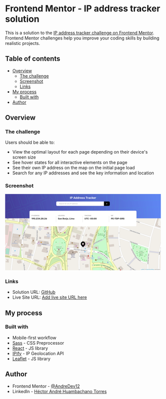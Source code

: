 # Frontend Mentor - IP address tracker solution

This is a solution to the [IP address tracker challenge on Frontend Mentor](https://www.frontendmentor.io/challenges/ip-address-tracker-I8-0yYAH0). Frontend Mentor challenges help you improve your coding skills by building realistic projects. 

## Table of contents

- [Overview](#overview)
  - [The challenge](#the-challenge)
  - [Screenshot](#screenshot)
  - [Links](#links)
- [My process](#my-process)
  - [Built with](#built-with)
- [Author](#author)

## Overview

### The challenge

Users should be able to:

- View the optimal layout for each page depending on their device's screen size
- See hover states for all interactive elements on the page
- See their own IP address on the map on the initial page load
- Search for any IP addresses and see the key information and location

### Screenshot

![](./src/assets/images/Screenshot%20IP%20Address%20Tracker.png)

### Links

- Solution URL: [GitHub](https://github.com/AndreDev12/ip-address-tracker)
- Live Site URL: [Add live site URL here](https://your-live-site-url.com)

## My process

### Built with

- Mobile-first workflow
- [Sass](https://sass-lang.com/) - CSS Preprocessor
- [React](https://reactjs.org/) - JS library
- [IPify](https://geo.ipify.org/) - IP Geolocation API
- [Leaflet](https://leafletjs.com//) - JS library

## Author

- Frontend Mentor - [@AndreDev12](https://www.frontendmentor.io/profile/AndreDev12)
- LinkedIn - [Héctor André Huambachano Torres](https://www.linkedin.com/in/h%C3%A9ctor-andr%C3%A9-huambachano-torres/)